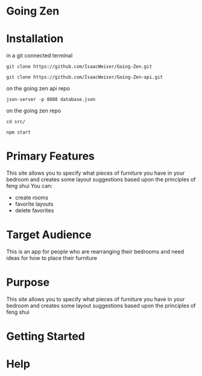 # Going Zen

# Installation
in a git connected terminal

```git clone https://github.com/IsaacWeiser/Going-Zen.git```

```git clone https://github.com/IsaacWeiser/Going-Zen-api.git```



on the going zen api repo

```json-server -p 8088 database.json```

on the going zen repo

```cd src/```

```npm start```

# Primary Features
This site allows you to specify what pieces of furniture you have in your bedroom and creates some layout suggestions based upon the principles of feng shui
You can:
- create rooms
- favorite layouts
- delete favorites

# Target Audience
This is an app for people who are rearranging their bedrooms and need ideas for how to place their furniture

# Purpose
This site allows you to specify what pieces of furniture you have in your bedroom and creates some layout suggestions based upon the principles of feng shui

# Getting Started

# Help
